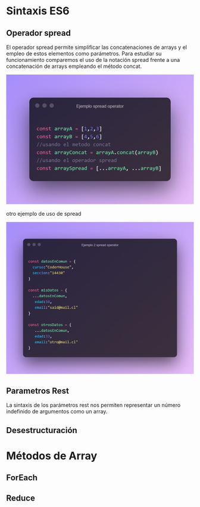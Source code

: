 # Sintaxis ES6 

## Operador spread
El operador spread permite simplificar las concatenaciones de arrays y el empleo de estos elementos como parámetros. Para estudiar su funcionamiento comparemos el uso de la notación spread frente a una concatenación de arrays empleando el método concat.

<img
src="./codeExamples/Ejemplo spread operator.png"/>

otro ejemplo de uso de spread

<img
src="./codeExamples/Ejemplo 2 spread operator.png"/>


## Parametros Rest 

La sintaxis de los parámetros rest nos permiten representar un número indefinido de argumentos como un array.

## Desestructuración

# Métodos de Array 

## ForEach
## Reduce